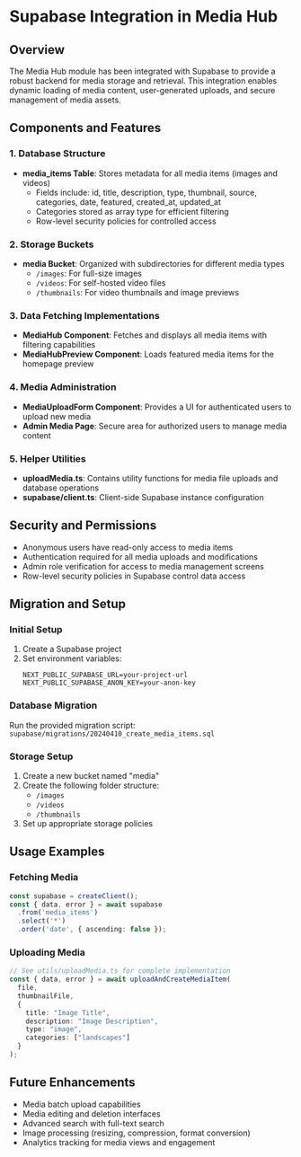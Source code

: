 # Supabase Integration in Media Hub

## Overview
The Media Hub module has been integrated with Supabase to provide a robust backend for media storage and retrieval. This integration enables dynamic loading of media content, user-generated uploads, and secure management of media assets.

## Components and Features

### 1. Database Structure
- **media_items Table**: Stores metadata for all media items (images and videos)
  - Fields include: id, title, description, type, thumbnail, source, categories, date, featured, created_at, updated_at
  - Categories stored as array type for efficient filtering
  - Row-level security policies for controlled access

### 2. Storage Buckets
- **media Bucket**: Organized with subdirectories for different media types
  - `/images`: For full-size images
  - `/videos`: For self-hosted video files
  - `/thumbnails`: For video thumbnails and image previews

### 3. Data Fetching Implementations
- **MediaHub Component**: Fetches and displays all media items with filtering capabilities
- **MediaHubPreview Component**: Loads featured media items for the homepage preview

### 4. Media Administration
- **MediaUploadForm Component**: Provides a UI for authenticated users to upload new media
- **Admin Media Page**: Secure area for authorized users to manage media content

### 5. Helper Utilities
- **uploadMedia.ts**: Contains utility functions for media file uploads and database operations
- **supabase/client.ts**: Client-side Supabase instance configuration

## Security and Permissions
- Anonymous users have read-only access to media items
- Authentication required for all media uploads and modifications
- Admin role verification for access to media management screens
- Row-level security policies in Supabase control data access

## Migration and Setup

### Initial Setup
1. Create a Supabase project
2. Set environment variables:
   ```
   NEXT_PUBLIC_SUPABASE_URL=your-project-url
   NEXT_PUBLIC_SUPABASE_ANON_KEY=your-anon-key
   ```

### Database Migration
Run the provided migration script: `supabase/migrations/20240410_create_media_items.sql`

### Storage Setup
1. Create a new bucket named "media"
2. Create the following folder structure:
   - `/images`
   - `/videos`
   - `/thumbnails`
3. Set up appropriate storage policies

## Usage Examples

### Fetching Media
```typescript
const supabase = createClient();
const { data, error } = await supabase
  .from('media_items')
  .select('*')
  .order('date', { ascending: false });
```

### Uploading Media
```typescript
// See utils/uploadMedia.ts for complete implementation
const { data, error } = await uploadAndCreateMediaItem(
  file,
  thumbnailFile,
  {
    title: "Image Title",
    description: "Image Description",
    type: "image",
    categories: ["landscapes"]
  }
);
```

## Future Enhancements
- Media batch upload capabilities
- Media editing and deletion interfaces
- Advanced search with full-text search
- Image processing (resizing, compression, format conversion)
- Analytics tracking for media views and engagement 